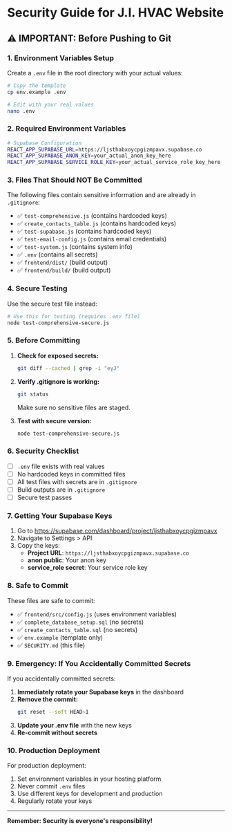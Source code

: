 # Security Guide for J.I. HVAC Website

## ⚠️ IMPORTANT: Before Pushing to Git

### 1. Environment Variables Setup

Create a `.env` file in the root directory with your actual values:

```bash
# Copy the template
cp env.example .env

# Edit with your real values
nano .env
```

### 2. Required Environment Variables

```bash
# Supabase Configuration
REACT_APP_SUPABASE_URL=https://ljsthabxoycpgizmpavx.supabase.co
REACT_APP_SUPABASE_ANON_KEY=your_actual_anon_key_here
REACT_APP_SUPABASE_SERVICE_ROLE_KEY=your_actual_service_role_key_here
```

### 3. Files That Should NOT Be Committed

The following files contain sensitive information and are already in `.gitignore`:

- ✅ `test-comprehensive.js` (contains hardcoded keys)
- ✅ `create_contacts_table.js` (contains hardcoded keys)
- ✅ `test-supabase.js` (contains hardcoded keys)
- ✅ `test-email-config.js` (contains email credentials)
- ✅ `test-system.js` (contains system info)
- ✅ `.env` (contains all secrets)
- ✅ `frontend/dist/` (build output)
- ✅ `frontend/build/` (build output)

### 4. Secure Testing

Use the secure test file instead:

```bash
# Use this for testing (requires .env file)
node test-comprehensive-secure.js
```

### 5. Before Committing

1. **Check for exposed secrets:**
   ```bash
   git diff --cached | grep -i "eyJ"
   ```

2. **Verify .gitignore is working:**
   ```bash
   git status
   ```
   Make sure no sensitive files are staged.

3. **Test with secure version:**
   ```bash
   node test-comprehensive-secure.js
   ```

### 6. Security Checklist

- [ ] `.env` file exists with real values
- [ ] No hardcoded keys in committed files
- [ ] All test files with secrets are in `.gitignore`
- [ ] Build outputs are in `.gitignore`
- [ ] Secure test passes

### 7. Getting Your Supabase Keys

1. Go to https://supabase.com/dashboard/project/ljsthabxoycpgizmpavx
2. Navigate to Settings > API
3. Copy the keys:
   - **Project URL**: `https://ljsthabxoycpgizmpavx.supabase.co`
   - **anon public**: Your anon key
   - **service_role secret**: Your service role key

### 8. Safe to Commit

These files are safe to commit:
- ✅ `frontend/src/config.js` (uses environment variables)
- ✅ `complete_database_setup.sql` (no secrets)
- ✅ `create_contacts_table.sql` (no secrets)
- ✅ `env.example` (template only)
- ✅ `SECURITY.md` (this file)

### 9. Emergency: If You Accidentally Committed Secrets

If you accidentally committed secrets:

1. **Immediately rotate your Supabase keys** in the dashboard
2. **Remove the commit:**
   ```bash
   git reset --soft HEAD~1
   ```
3. **Update your .env file** with the new keys
4. **Re-commit without secrets**

### 10. Production Deployment

For production deployment:

1. Set environment variables in your hosting platform
2. Never commit `.env` files
3. Use different keys for development and production
4. Regularly rotate your keys

---

**Remember: Security is everyone's responsibility!** 